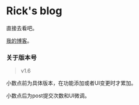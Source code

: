 # Rick's blog

直接去看吧。

[我的博客](https://critsu.github.io)。


### 关于版本号

> v1.6

小数点前为具体版本，在功能添加或者UI变更时才累加。

小数点后为post提交次数和UI微调。
